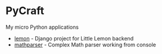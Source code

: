 # PyCraft

My micro Python applications
* [lemon](lemon/README.md) - Django project for Little Lemon backend
* [mathparser](mathparser/README.md) - Complex Math parser working from console